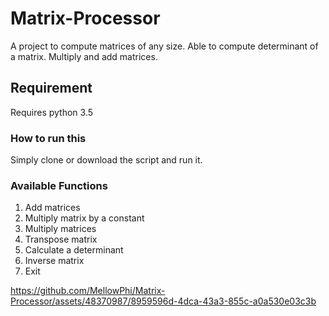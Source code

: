 # Matrix-Processor

A project to compute matrices of any size.
Able to compute determinant of a matrix. 
Multiply and add matrices.

## Requirement
Requires python 3.5 

### How to run this
Simply clone or download the script and run it.

### Available Functions 
1. Add matrices
2. Multiply matrix by a constant
3. Multiply matrices
4. Transpose matrix
5. Calculate a determinant
6. Inverse matrix
0. Exit


https://github.com/MellowPhi/Matrix-Processor/assets/48370987/8959596d-4dca-43a3-855c-a0a530e03c3b
